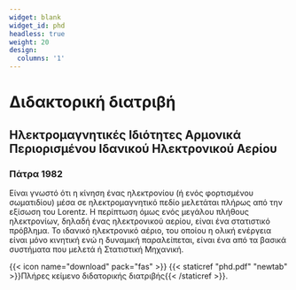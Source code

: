 ```yaml
---
widget: blank
widget_id: phd
headless: true
weight: 20
design:
  columns: '1'
---
```

# Διδακτορική διατριβή
## Ηλεκτρομαγνητικές Ιδιότητες Αρμονικά Περιορισμένου Ιδανικού Ηλεκτρονικού Αερίου
### Πάτρα 1982
 
Είναι γνωστό ότι η κίνηση ένας ηλεκτρονίου (ή ενός φορτισμένου σωματιδίου) μέσα σε ηλεκτρομαγνητικό πεδίο μελετάται πλήρως από την εξίσωση του Lorentz. Η περίπτωση όμως ενός μεγάλου πλήθους ηλεκτρονίων, δηλαδή ένας ηλεκτρονικού αερίου, είναι ένα στατιστικό πρόβλημα. Το ιδανικό ηλεκτρονικό αέριο, του οποίου η ολική ενέργεια είναι μόνο κινητική ενώ η δυναμική παραλείπεται, είναι ένα από τα βασικά συστήματα που μελετά ή Στατιστική Μηχανική.

{{< icon name="download" pack="fas" >}} {{< staticref "phd.pdf" "newtab" >}}Πλήρες κείμενο διδατορικής διατριβής{{< /staticref >}}.
